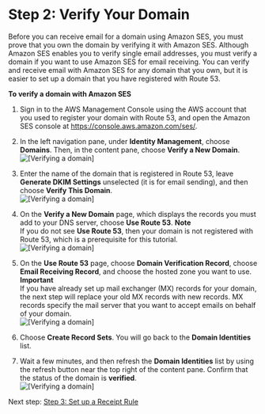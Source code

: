 # Step 2: Verify Your Domain<a name="receiving-email-getting-started-verify"></a>

Before you can receive email for a domain using Amazon SES, you must prove that you own the domain by verifying it with Amazon SES\. Although Amazon SES enables you to verify single email addresses, you must verify a domain if you want to use Amazon SES for email receiving\. You can verify and receive email with Amazon SES for any domain that you own, but it is easier to set up a domain that you have registered with Route 53\.

**To verify a domain with Amazon SES**

1. Sign in to the AWS Management Console using the AWS account that you used to register your domain with Route 53, and open the Amazon SES console at [https://console\.aws\.amazon\.com/ses/](https://console.aws.amazon.com/ses/)\.

1. In the left navigation pane, under **Identity Management**, choose **Domains**\. Then, in the content pane, choose **Verify a New Domain**\.   
![\[Verifying a domain\]](http://docs.aws.amazon.com/ses/latest/DeveloperGuide/images/getting_started_receiving_verify_1.png)

1. Enter the name of the domain that is registered in Route 53, leave **Generate DKIM Settings** unselected \(it is for email sending\), and then choose **Verify This Domain**\.  
![\[Verifying a domain\]](http://docs.aws.amazon.com/ses/latest/DeveloperGuide/images/getting_started_receiving_verify_2.png)

1. On the **Verify a New Domain** page, which displays the records you must add to your DNS server, choose **Use Route 53**\.
**Note**  
If you do not see **Use Route 53**, then your domain is not registered with Route 53, which is a prerequisite for this tutorial\.  
![\[Verifying a domain\]](http://docs.aws.amazon.com/ses/latest/DeveloperGuide/images/getting_started_receiving_verify_3.png)

1. On the **Use Route 53** page, choose **Domain Verification Record**, choose **Email Receiving Record**, and choose the hosted zone you want to use\.
**Important**  
If you have already set up mail exchanger \(MX\) records for your domain, the next step will replace your old MX records with new records\. MX records specify the mail server that you want to accept emails on behalf of your domain\.   
![\[Verifying a domain\]](http://docs.aws.amazon.com/ses/latest/DeveloperGuide/images/getting_started_receiving_verify_4.png)

1. Choose **Create Record Sets**\. You will go back to the **Domain Identities** list\.

1. Wait a few minutes, and then refresh the **Domain Identities** list by using the refresh button near the top right of the content pane\. Confirm that the status of the domain is **verified**\.  
![\[Verifying a domain\]](http://docs.aws.amazon.com/ses/latest/DeveloperGuide/images/getting_started_receiving_verify_5.png)

Next step: [Step 3: Set up a Receipt Rule](receiving-email-getting-started-receipt-rule.md)